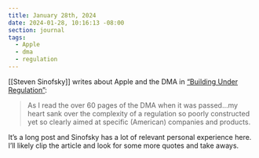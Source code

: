 ```yaml
---
title: January 28th, 2024
date: 2024-01-28, 10:16:13 -08:00
section: journal
tags:
  - Apple
  - dma
  - regulation
---
```

[[Steven Sinofsky]] writes about Apple and the DMA in [“Building Under Regulation”](https://hardcoresoftware.learningbyshipping.com/p/215-building-under-regulation):

> As I read the over 60 pages of the DMA when it was passed…my heart sank over the complexity of a regulation so poorly constructed yet so clearly aimed at specific (American) companies and products.

It’s a long post and Sinofsky has a lot of relevant personal experience here. I’ll likely clip the article and look for some more quotes and take aways. 